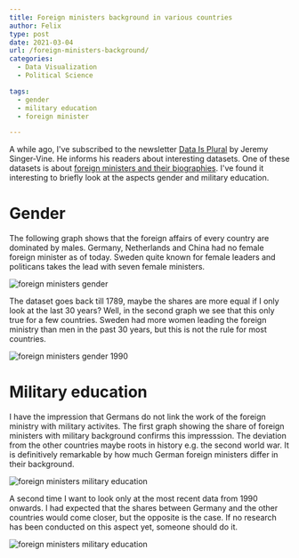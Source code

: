 ```yaml
---
title: Foreign ministers background in various countries
author: Felix
type: post
date: 2021-03-04
url: /foreign-ministers-background/
categories:
  - Data Visualization
  - Political Science

tags:
  - gender
  - military education
  - foreign minister

---
```


A while ago, I've subscribed to the newsletter [Data Is Plural](https://tinyletter.com/data-is-plural) by Jeremy Singer-Vine. He informs his readers about interesting datasets. One of these datasets is about [foreign ministers and their biographies](http://www.stanceatlund.org/foreign-minister-dataset.html). I've found it interesting to briefly look at the aspects gender and military education.

# Gender

The following graph shows that the foreign affairs of every country are dominated by males. Germany, Netherlands and China had no female foreign minister as of today. Sweden quite known for female leaders and politicans takes the lead with seven female ministers.

![foreign ministers gender](/images/foreignMinistersAll.png)

The dataset goes back till 1789, maybe the shares are more equal if I only look at the last 30 years? Well, in the second graph we see that this only true for a few countries. Sweden had more women leading the foreign ministry than men in the past 30 years, but this is not the rule for most countries.

![foreign ministers gender 1990](/images/foreignMinistersGender1990.png)

# Military education

I have the impression that Germans do not link the work of the foreign ministry with military activites. The first graph showing the share of foreign ministers with military background confirms this impresssion. The deviation from the other countries maybe roots in history e.g. the second world war. It is definitively remarkable by how much German foreign ministers differ in their background.

![foreign ministers military education](/images/foreignMinistersMiliEduAll.png)

A second time I want to look only at the most recent data from 1990 onwards. I had expected that the shares between Germany and the other countries would come closer, but the opposite is the case. If no research has been conducted on this aspect yet, someone should do it.

![foreign ministers military education](/images/foreignMinistersMiliEdu1990.png)
